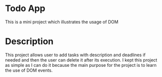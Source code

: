 # Todo App
This is a mini project which illustrates the usage of DOM
# Description
This project allows user to add tasks with description and deadlines if needed and then the user can delete it after its execution.
I kept this project as simple as I can do it because the main purpose for the project is to learn the use of DOM events.

